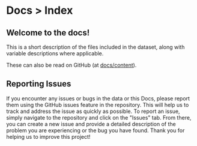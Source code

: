 # Docs > Index

## Welcome to the docs!
This is a short description of the files included in the dataset, along with
variable descriptions where applicable.

These can also be read on GitHub (at
[docs/content](https://github.com/nilomr/great-tit-hits/tree/main/docs/content)).

## Reporting Issues
If you encounter any issues or bugs in the data or this Docs, please report them using the GitHub issues
feature in the repository. This will help us to track and address the issue as
quickly as possible. To report an issue, simply navigate to the repository and
click on the "Issues" tab. From there, you can create a new issue and provide a
detailed description of the problem you are experiencing or the bug you have found. Thank you for helping
us to improve this project!
